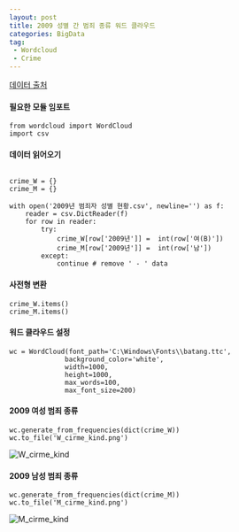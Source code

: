 ```yaml
--- 
layout: post
title: 2009 성별 간 범죄 종류 워드 클라우드
categories: BigData
tag: 
 - Wordcloud
 - Crime
---
```


[데이터 출처](https://www.data.go.kr/data/2448449/fileData.do)

#### 필요한 모듈 임포트
```
from wordcloud import WordCloud
import csv
```

#### 데이터 읽어오기
```

crime_W = {} 
crime_M = {} 

with open('2009년 범죄자 성별 현황.csv', newline='') as f:
    reader = csv.DictReader(f)
    for row in reader:
        try:
            crime_W[row['2009년']] =  int(row['여(B)'])
            crime_M[row['2009년']] =  int(row['남']) 
        except:
            continue # remove ' - ' data
```

#### 사전형 변환
```
crime_W.items() 
crime_M.items()
```

#### 워드 클라우드 설정
```
wc = WordCloud(font_path='C:\Windows\Fonts\\batang.ttc', 
              background_color='white', 
              width=1000, 
              height=1000, 
              max_words=100, 
              max_font_size=200)
```
#### 2009 여성 범죄 종류 
```
wc.generate_from_frequencies(dict(crime_W))
wc.to_file('W_cirme_kind.png')
```
![W_cirme_kind](https://user-images.githubusercontent.com/63631604/81420250-ac45ee80-918a-11ea-85fa-f0160dc495e4.png)

#### 2009 남성 범죄 종류
```
wc.generate_from_frequencies(dict(crime_M))
wc.to_file('M_cirme_kind.png')
```

![M_cirme_kind](https://user-images.githubusercontent.com/63631604/81420337-d0093480-918a-11ea-8b83-0adb8a6475d0.png)
